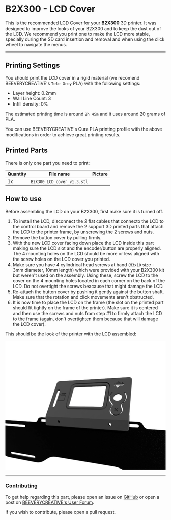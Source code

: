 # B2X300 - LCD Cover

This is the recommended LCD Cover for your **B2X300** 3D printer.
It was designed to improve the looks of your B2X300 and to keep the dust out of the LCD. We recommend you print one to make the LCD more stable, specially during the SD card insertion and removal and when using the click wheel to navigate the menus.

---

## Printing Settings
You should print the LCD cover in a rigid material (we recomend BEEVERYCREATIVE's `Tele Grey` PLA) with the following settings:
- Layer height: 0.2mm
- Wall Line Count: 3
- Infill density: 0%

The estimated printing time is around `2h 45m` and it uses around 20 grams of PLA.

You can use BEEVERYCREATIVE's Cura PLA printing profile with the above modifications in order to achieve great printing results.


## Printed Parts

There is only one part you need to print:

| Quantity | File name                   | Picture                      |
| -------- | --------------------------- | ---------------------------- |
| 1x       | `B2X300_LCD_cover_v1.3.stl` | <script src="https://embed.github.com/view/3d/beeverycreative/B2X300-resources/master/3D_Printed_Parts/LCD_Cover/B2X300_LCD_cover_v1.3.stl"></script>  |


## How to use

Before assembling the LCD on your B2X300, first make sure it is turned off.

1. To install the LCD, disconnect the 2 flat cables that connecto the LCD to the control board and remove the 2 support 3D printed parts that attach the LCD to the printer frame, by unscrewing the 2 screws and nuts.
2. Remove the button cover by pulling firmly.
3. With the new LCD cover facing down place the LCD inside this part making sure the LCD slot and the encoder/button are properly aligned. The 4 mounting holes on the LCD should be more or less aligned with the screw holes on the LCD cover you printed.
4. Make sure you have 4 cylindrical head screws at hand  (`M3x10` size - 3mm diameter, 10mm length) which were provided with your B2X300 kit but weren't used on the assembly. Using these, screw the LCD to the cover on the 4 mounting holes located in each corner on the back of the LCD. Do not overtight the screws beacause that might damage the LCD.
5. Re-attach the button cover by pushing it gently against the button shaft. Make sure that the rotation and click movements aren't obstructed.
6. It is now time to place the LCD on the frame (the slot on the printed part should fit tightly on the frame of the printer). Make sure it is centered and then use the screws and nuts from step #1 to firmly attach the LCD to the frame (again, don't overtighten them because that will damage the LCD cover).

This should be the look of the printer with the LCD assembled:

![](renders/lcd_cover_front.png)


---

### Contributing
To get help regarding this part, please open an issue on [GitHub](https://github.com/beeverycreative/B2X300-resources/issues) or open a post on [BEEVERYCREATIVE's User Forum](https://beeverycreative.com/forum/).

If you wish to contribute, please open a pull request.
